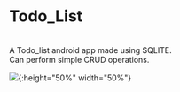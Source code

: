 # Todo_List
<br/>A Todo_list android app made using SQLITE.
<br/>
Can perform simple CRUD operations.

![](https://github.com/samarth0174/Todo_List/tree/master/screenshots/Screenshot_20191029-121310.jpg){:height="50%" width="50%"}
